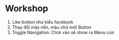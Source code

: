 # Workshop

1. Like button như kiểu facebook
2. Thay đổi mày nền, màu chữ một Button
3. Toggle Navigation: Click vào sẽ show ra Menu con
